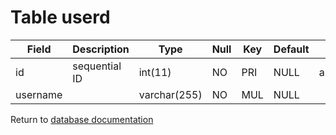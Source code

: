 Table userd
===========

| Field    | Description      | Type         | Null | Key | Default | Extra          |
|----------|------------------|--------------|------|-----|---------|----------------|
| id       | sequential ID    | int(11)      | NO   | PRI | NULL    | auto_increment |
| username |                  | varchar(255) | NO   | MUL | NULL    |                |

Return to [database documentation](help/database)
